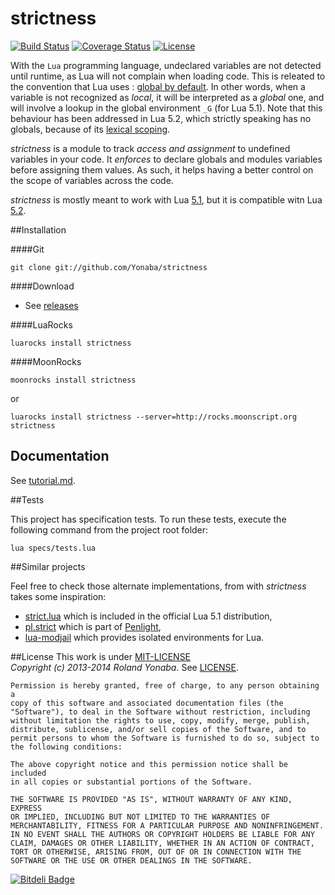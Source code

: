 strictness
===========

[![Build Status](https://travis-ci.org/Yonaba/strictness.png)](https://travis-ci.org/Yonaba/strictness)
[![Coverage Status](https://coveralls.io/repos/Yonaba/strictness/badge.png?branch=master)](https://coveralls.io/r/Yonaba/strictness?branch=master)
[![License](http://img.shields.io/badge/Licence-MIT-brightgreen.svg)](LICENSE)

With the `Lua` programming language, undeclared variables are not detected until runtime, as Lua will not complain when loading code.
This is releated to the convention that Lua uses : [global by default](http://www.lua.org/pil/1.2.html). In other words, when a variable is not recognized as *local*, it will be
interpreted as a *global* one, and will involve a lookup in the global environment `_G` (for Lua 5.1). Note that this behaviour has been addressed
in Lua 5.2, which strictly speaking has no globals, because of its [lexical scoping](http://www.luafaq.org/#T8.2.1).

*strictness* is a module to track *access and assignment* to undefined variables in your code. It *enforces* to declare globals and modules variables before
assigning them values. As such, it helps having a better control on the scope of variables across the code.

*strictness* is mostly meant to work with Lua [5.1](http://www.lua.org/versions.html#5.1), but it is compatible witn Lua [5.2](http://www.lua.org/versions.html#5.2).

##Installation

####Git

    git clone git://github.com/Yonaba/strictness

####Download

* See [releases](https://github.com/Yonaba/strictness/releases)

####LuaRocks

    luarocks install strictness
    
####MoonRocks

    moonrocks install strictness

or 

    luarocks install strictness --server=http://rocks.moonscript.org strictness


## Documentation

See [tutorial.md](docs/tutorial.md).

##Tests

This project has specification tests. To run these tests, execute the following command from the project root folder:

    lua specs/tests.lua

##Similar projects

Feel free to check those alternate implementations, from with *strictness* takes some inspiration:

* [strict.lua](http://rtfc.googlecode.com/svn-history/r2/trunk/lua-5.1/etc/strict.lua) which is included in the official Lua 5.1 distribution,
* [pl.strict](https://github.com/stevedonovan/Penlight/blob/master/lua/pl/strict.lua) which is part of [Penlight](https://github.com/stevedonovan/Penlight),
* [lua-modjail](https://github.com/siffiejoe/lua-modjail) which provides isolated environments for Lua.

  
##License
This work is under [MIT-LICENSE](http://www.opensource.org/licenses/mit-license.php)<br/>
*Copyright (c) 2013-2014 Roland Yonaba*.
See [LICENSE](LICENSE).

    Permission is hereby granted, free of charge, to any person obtaining a
    copy of this software and associated documentation files (the
    "Software"), to deal in the Software without restriction, including
    without limitation the rights to use, copy, modify, merge, publish,
    distribute, sublicense, and/or sell copies of the Software, and to
    permit persons to whom the Software is furnished to do so, subject to
    the following conditions:

    The above copyright notice and this permission notice shall be included
    in all copies or substantial portions of the Software.

    THE SOFTWARE IS PROVIDED "AS IS", WITHOUT WARRANTY OF ANY KIND, EXPRESS
    OR IMPLIED, INCLUDING BUT NOT LIMITED TO THE WARRANTIES OF
    MERCHANTABILITY, FITNESS FOR A PARTICULAR PURPOSE AND NONINFRINGEMENT.
    IN NO EVENT SHALL THE AUTHORS OR COPYRIGHT HOLDERS BE LIABLE FOR ANY
    CLAIM, DAMAGES OR OTHER LIABILITY, WHETHER IN AN ACTION OF CONTRACT,
    TORT OR OTHERWISE, ARISING FROM, OUT OF OR IN CONNECTION WITH THE
    SOFTWARE OR THE USE OR OTHER DEALINGS IN THE SOFTWARE.

[![Bitdeli Badge](https://d2weczhvl823v0.cloudfront.net/Yonaba/strictness/trend.png)](https://bitdeli.com/free "Bitdeli Badge")